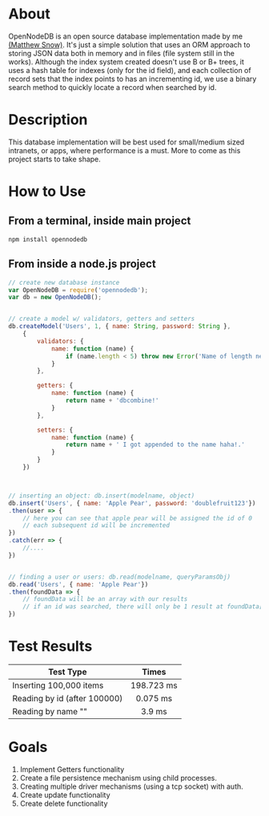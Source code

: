 # About
OpenNodeDB is an open source database implementation made by me [(Matthew Snow)](http://www.matthewsnow.me). It's just a simple solution that uses an ORM approach to storing JSON data both in memory and in files (file system still in the works). Although the index system created doesn't use B or B+ trees, it uses a hash table for indexes (only for the id field), and each collection of record sets that the index points to has an incrementing id, we use a binary search method to quickly locate a record when searched by id.

# Description
This database implementation will be best used for small/medium sized intranets, or apps, where performance is a must. More to come as this project starts to take shape.

# How to Use
## From a terminal, inside main project
```
npm install opennodedb
```

## From inside a node.js project
```javascript
// create new database instance
var OpenNodeDB = require('opennodedb');
var db = new OpenNodeDB();


// create a model w/ validators, getters and setters
db.createModel('Users', 1, { name: String, password: String },
	{
		validators: {
			name: function (name) {
				if (name.length < 5) throw new Error('Name of length needs to be at least 5 characters!')
			}
		},

		getters: {
			name: function (name) {
				return name + 'dbcombine!'
			}
		},

		setters: {
			name: function (name) {
				return name + ' I got appended to the name haha!.'
			}
		}
	})



// inserting an object: db.insert(modelname, object)
db.insert('Users', { name: 'Apple Pear', password: 'doublefruit123'})
.then(user => {
	// here you can see that apple pear will be assigned the id of 0
	// each subsequent id will be incremented
})
.catch(err => {
	//....
})


// finding a user or users: db.read(modelname, queryParamsObj)
db.read('Users', { name: 'Apple Pear'})
.then(foundData => {
	// foundData will be an array with our results
	// if an id was searched, there will only be 1 result at foundData[0]
})

```

# Test Results
| Test Type      						   | Times         |
| ------------- 							 |:-------------:|
| Inserting 100,000 items      |  198.723 ms   |
| Reading by id (after 100000) |  0.075 ms     |
| Reading by name 		""			 |  3.9 ms    	 |


# Goals
1. Implement Getters functionality
2. Create a file persistence mechanism using child processes.
3. Creating multiple driver mechanisms (using a tcp socket) with auth.
4. Create update functionality
5. Create delete functionality